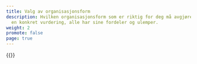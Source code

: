 ```yaml
---
title: Valg av organisasjonsform
description: Hvilken organisasjonsform som er riktig for deg må avgjøres etter
  en konkret vurdering, alle har sine fordeler og ulemper.
weight: 2
promote: false
page: true
---
```

{{<child-pages>}}